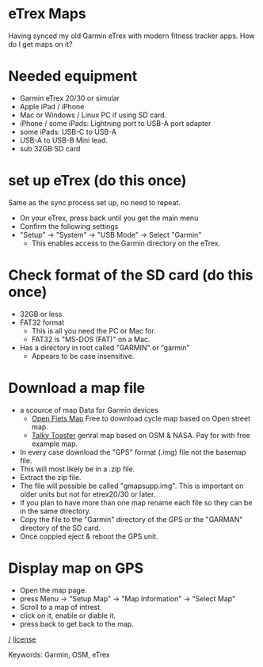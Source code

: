 eTrex Maps
===
Having synced my old Garmin eTrex with modern fitness tracker apps. How do I get maps on it?

# Needed equipment
* Garmin eTrex 20/30 or simular 
* Apple iPad / iPhone
* Mac or Windows / Linux PC if using SD card.
* iPhone / some iPads: Lightning port to USB-A port adapter
* some iPads: USB-C to USB-A
* USB-A to USB-B Mini lead.
* sub 32GB SD card

# set up eTrex (do this once)
Same as the sync process set up, no need to repeat.
* On your eTrex, press back until you get the main menu
* Confirm the following settings 
* "Setup" -> "System" -> "USB Mode" -> Select "Garmin"
  * This enables access to the Garmin directory on the eTrex.

# Check format of the SD card (do this once)
* 32GB or less
* FAT32 format
  * This is all you need the PC or Mac for.
  * FAT32 is "MS-DOS (FAT)" on a Mac.
* Has a directory in root called "GARMIN" or “garmin”
  * Appears to be case insensitive.

# Download a map file
* a scource of map Data for Garmin devices
  * [Open Fiets Map](https://www.openfietsmap.nl/) Free to download cycle map based on Open street map.
  * [Talky Toaster](https://shop.talkytoaster.me.uk/maps) genral map based on OSM & NASA. Pay for with free example map.
* In every case download the "GPS" format (.img) file not the basemap file.
* This will most likely be in a .zip file.
* Extract the zip file.
* The file will possible be called "gmapsupp.img". This is important on older units but not for etrex20/30 or later.
* If you plan to have more than one map rename each file so they can be in the same directory.
* Copy the file to the "Garmin" directory of the GPS or the "GARMAN" directory of the SD card.
* Once coppied eject & reboot the GPS unit.

# Display map on GPS
* Open the map page.
* press Menu -> "Setup Map" -> "Map Information" -> "Select Map"
* Scroll to a map of intrest
* click on it, enable or diable it.
* press back to get back to the map.

[/](/)
[license](/LICENSE)

Keywords: Garmin, OSM, eTrex